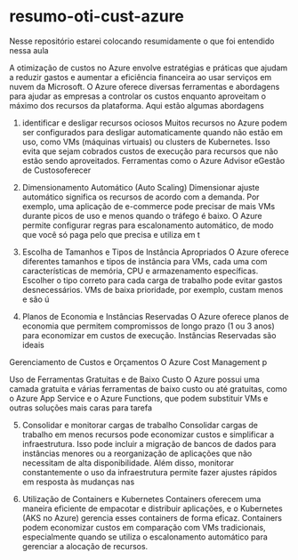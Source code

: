 # resumo-oti-cust-azure
Nesse repositório estarei colocando resumidamente o que foi entendido nessa aula

A otimização de custos no Azure envolve estratégias e práticas que ajudam a reduzir gastos e aumentar a eficiência financeira ao usar serviços em nuvem da Microsoft. O Azure oferece diversas ferramentas e abordagens para ajudar as empresas a controlar os custos enquanto aproveitam o máximo dos recursos da plataforma. Aqui estão algumas abordagens

1. identificar e desligar recursos ociosos
Muitos recursos no Azure podem ser configurados para desligar automaticamente quando não estão em uso, como VMs (máquinas virtuais) ou clusters de Kubernetes. Isso evita que sejam cobrados custos de execução para recursos que não estão sendo aproveitados. Ferramentas como o Azure Advisor eGestão de Custosoferecer

2. Dimensionamento Automático (Auto Scaling)
Dimensionar ajuste automático significa os recursos de acordo com a demanda. Por exemplo, uma aplicação de e-commerce pode precisar de mais VMs durante picos de uso e menos quando o tráfego é baixo. O Azure permite configurar regras para escalonamento automático, de modo que você só paga pelo que precisa e utiliza em t

3. Escolha de Tamanhos e Tipos de Instância Apropriados
O Azure oferece diferentes tamanhos e tipos de instância para VMs, cada uma com características de memória, CPU e armazenamento específicas. Escolher o tipo correto para cada carga de trabalho pode evitar gastos desnecessários. VMs de baixa prioridade, por exemplo, custam menos e são ú

4. Planos de Economia e Instâncias Reservadas
O Azure oferece planos de economia que permitem compromissos de longo prazo (1 ou 3 anos) para economizar em custos de execução. Instâncias Reservadas são ideais

Gerenciamento de Custos e Orçamentos
O Azure Cost Management p

Uso de Ferramentas Gratuitas e de Baixo Custo
O Azure possui uma camada gratuita e várias ferramentas de baixo custo ou até gratuitas, como o Azure App Service e o Azure Functions, que podem substituir VMs e outras soluções mais caras para tarefa

5. Consolidar e monitorar cargas de trabalho
Consolidar cargas de trabalho em menos recursos pode economizar custos e simplificar a infraestrutura. Isso pode incluir a migração de bancos de dados para instâncias menores ou a reorganização de aplicações que não necessitam de alta disponibilidade. Além disso, monitorar constantemente o uso da infraestrutura permite fazer ajustes rápidos em resposta às mudanças nas

6. Utilização de Containers e Kubernetes
Containers oferecem uma maneira eficiente de empacotar e distribuir aplicações, e o Kubernetes (AKS no Azure) gerencia esses containers de forma eficaz. Containers podem economizar custos em comparação com VMs tradicionais, especialmente quando se utiliza o escalonamento automático para gerenciar a alocação de recursos.
